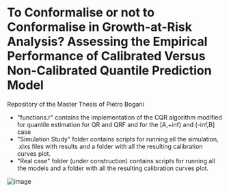 # To Conformalise or not to Conformalise in Growth-at-Risk Analysis? Assessing the Empirical Performance of Calibrated Versus Non-Calibrated Quantile Prediction Model
 Repository of the Master Thesis of Pietro Bogani 
- "functions.r" contains the implementation of the CQR algorithm modified for quantile estimation for QR and QRF and for the [A,+inf) and (-inf,B] case
- "Simulation Study" folder contains scripts for running all the simulation, .xlxs files with results and a folder with all the resulting calibration curves plot.
- "Real case" folder (under construction) contains scripts for running all the models and a folder with all the resulting calibration curves plot.
  
![image](https://github.com/user-attachments/assets/08918d51-15ca-4a04-8abf-d040626e4a32)
